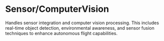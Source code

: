 # Sensor/ComputerVision

Handles sensor integration and computer vision processing. This includes real-time object detection, environmental awareness, and sensor fusion techniques to enhance autonomous flight capabilities.
